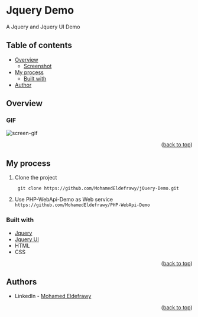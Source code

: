 # Jquery Demo

A Jquery and Jquery UI Demo

## Table of contents

- [Overview](#overview)
    - [Screenshot](#GIF)
- [My process](#my-process)
    - [Built with](#built-with)
- [Author](#authors)

## Overview

### GIF

![screen-gif](./images/PizzaTest.gif)

<p align="right">(<a href="#top">back to top</a>)</p>

## My process

1) Clone the project

   ``` git clone https://github.com/MohamedEldefrawy/jQuery-Demo.git```
2) Use PHP-WebApi-Demo as Web service ``` https://github.com/MohamedEldefrawy/PHP-WebApi-Demo ```

### Built with

* [Jquery](https://jquery.com/)
* [Jquery UI](https://jqueryui.com/)
* HTML
* CSS

<p align="right">(<a href="#top">back to top</a>)</p>

## Authors

* LinkedIn - [Mohamed Eldefrawy](https://www.linkedin.com/in/mohamedeldefrawy)

<p align="right">(<a href="#top">back to top</a>)</p>